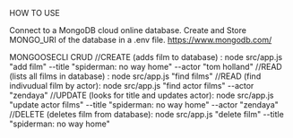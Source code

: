 HOW TO USE

Connect to a MongoDB cloud online database. Create and Store MONGO_URI of the database in a .env file.
https://www.mongodb.com/

MONGOOSECLI CRUD 
//CREATE (adds film to database) : node src/app.js "add film" --title "spiderman: no way home" --actor "tom holland"
//READ (lists all films in database) : node src/app.js "find films"
//READ (find indivudual film by actor): node src/app.js "find actor films" --actor "zendaya"
//UPDATE (looks for title and updates actor): node src/app.js "update actor films" --title "spiderman: no way home" --actor "zendaya"
//DELETE (deletes film from database): node src/app.js "delete film" --title "spiderman: no way home"
